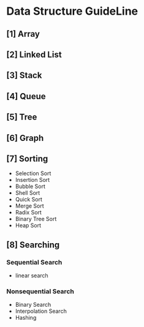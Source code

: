 # Data Structure GuideLine

## [1] Array
## [2] Linked List
## [3] Stack
## [4] Queue
## [5] Tree
## [6] Graph
## [7] Sorting

* Selection Sort
* Insertion Sort
* Bubble Sort
* Shell Sort
* Quick Sort
* Merge Sort
* Radix Sort
* Binary Tree Sort
* Heap Sort

## [8] Searching

### Sequential Search
* linear search

### Nonsequential Search
* Binary Search
* Interpolation Search
* Hashing
